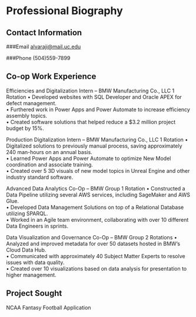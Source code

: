 # Professional Biography 


## Contact Information

###Email
alvaraji@mail.uc.edu

###Phone
(504)559-7899

## Co-op Work Experience

Efficiencies and Digitalization Intern – BMW Manufacturing Co., LLC      1 Rotation 
• Developed websites with SQL Developer and Oracle APEX for defect management.  
• Furthered work in Power Apps and Power Automate to increase efficiency assembly topics.  
• Created software solutions that helped reduce a $3.2 million project budget by 15%.   
 
Production Digitalization Intern – BMW Manufacturing Co., LLC           1 Rotation
• Digitalized solutions to previously manual process, saving approximately 240 man-hours on an annual basis.  
• Learned Power Apps and Power Automate to optimize New Model coordination and associate training.  
• Created over 5 3D visuals of new model topics in Unreal Engine and other industry standard software.   
 
Advanced Data Analytics Co-Op – BMW Group                                1 Rotation
• Constructed a Data Pipeline utilizing several AWS services, including SageMaker and AWS Glue.  
• Developed Data Management Solutions on top of a Relational Database utilizing SPARQL.  
• Worked in an Agile team environment, collaborating with over 10 different Data Engineers in sprints.  
 
Data Visualization and Governance Co-Op – BMW Group                      2 Rotations
• Analyzed and improved metadata for over 50 datasets hosted in BMW’s Cloud Data Hub.  
• Communicated with approximately 40 Subject Matter Experts to resolve issues with data quality.  
• Created over 10 visualizations based on data analysis for presentation to higher management.   

## Project Sought
NCAA Fantasy Football Application



